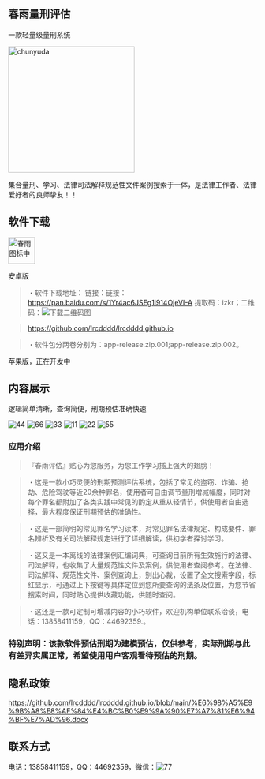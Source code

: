  ## 春雨量刑评估
一款轻量级量刑系统

<img width="256" alt="chunyuda" src="https://user-images.githubusercontent.com/116004005/200174331-8634c4ac-10f6-429e-86b4-5c98b965eaf3.png">



集合量刑、学习、法律司法解释规范性文件案例搜索于一体，是法律工作者、法律爱好者的良师挚友！！

## 软件下载

<img width="54" alt="春雨图标中" src="https://user-images.githubusercontent.com/116004005/200174361-ad68b216-c795-42af-ab2f-a2dd946cb206.png">

 安卓版
> ・软件下载地址：
> 链接：链接：https://pan.baidu.com/s/1Yr4ac6JSEg1i914OjeVI-A 
提取码：izkr；二维码：![下载二维码图](https://user-images.githubusercontent.com/116004005/200175044-261a330c-2406-4c18-ac3d-655a2fe5ea17.jpg)


> https://github.com/lrcdddd/lrcdddd.github.io

> ・软件包分两卷分别为：app-release.zip.001;app-release.zip.002。


苹果版，正在开发中

## 内容展示

逻辑简单清晰，查询简便，刑期预估准确快速

![44](https://user-images.githubusercontent.com/116004005/200096172-81ee34fa-573c-4ca9-a32b-8dcc72dd4396.jpg)
![66](https://user-images.githubusercontent.com/116004005/200096183-c7c092c9-b2ad-432f-9d1c-60dfdb728d2c.jpg)
![33](https://user-images.githubusercontent.com/116004005/200098292-b7e25cf6-c8c0-4ab7-bcc5-65b980c9ddfa.jpg)
![11](https://user-images.githubusercontent.com/116004005/200096200-a324b233-a82d-4a5f-ae47-36c0c87fa301.jpg)
![22](https://user-images.githubusercontent.com/116004005/200096278-96c7f3ad-0e26-4710-b942-19279fae7825.jpg)
![55](https://user-images.githubusercontent.com/116004005/200096280-5b2a48d6-f195-4357-a266-384a68c6f9fe.jpg)




### 应用介绍

> 『春雨评估』贴心为您服务，为您工作学习插上强大的翅膀！

> ・这是一款小巧灵便的刑期预测评估系统，包括了常见的盗窃、诈骗、抢劫、危险驾驶等近20余种罪名，使用者可自由调节量刑增减幅度，同时对每个罪名都附加了各类实践中常见的酌定从重从轻情节，供使用者自由选择，最大程度保证刑期预估的准确性。

> ・这是一部简明的常见罪名学习读本，对常见罪名法律规定、构成要件、罪名辨析及有关司法解释规定进行了详细解读，供初学者探讨学习。

> ・这又是一本离线的法律案例汇编词典，可查询目前所有生效施行的法律、司法解释，也收集了大量规范性文件及案例，供使用者查阅参考。在法律、司法解释、规范性文件、案例查询上，别出心裁，设置了全文搜索字段，标红显示，可通过上下按键等具体定位到您所要查询的法条及位置，为您节省搜索时间，同时贴心提供收藏功能，供随时查阅。

> ・这还是一款可定制可增减内容的小巧软件，欢迎机构单位联系洽谈，电话：13858411159，QQ：44692359.。

### 特别声明：该款软件预估刑期为建模预估，仅供参考，实际刑期与此有差异实属正常，希望使用用户客观看待预估的刑期。

## 隐私政策
https://github.com/lrcdddd/lrcdddd.github.io/blob/main/%E6%98%A5%E9%9B%A8%E8%AF%84%E4%BC%B0%E9%9A%90%E7%A7%81%E6%94%BF%E7%AD%96.docx

## 联系方式

电话：13858411159，QQ：44692359，微信：![77](https://user-images.githubusercontent.com/116004005/200099408-6de0b159-4086-4519-8907-e230d77dbf2c.jpg)


